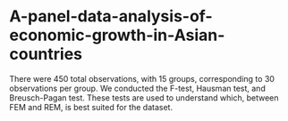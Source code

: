 # A-panel-data-analysis-of-economic-growth-in-Asian-countries
There were 450 total observations, with 15 groups, corresponding to 30 observations per group. We conducted  the F-test, Hausman test, and Breusch-Pagan test. These tests are used to understand which, between FEM and REM, is best suited for the dataset.
